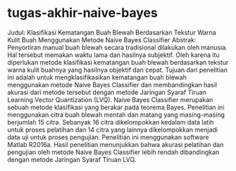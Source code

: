 # tugas-akhir-naive-bayes
Judul: Klasifikasi Kematangan Buah Blewah Berdasarkan Tekstur Warna Kulit Buah Menggunakan Metode Naive Bayes Classifier
Abstrak: 
Penyortiran manual buah blewah secara tradisional dilakukan oleh manusia. Hal tersebut memakan waktu lama dan hasilnya subjektif. Oleh karena itu diperlukan metode klasifikasi kematangan buah blewah berdasarkan tekstur warna kulit buahnya yang hasilnya objektif dan cepat. Tujuan dari penelitian ini adalah untuk mengklasifikasikan kematangan buah blewah menggunakan metode Naive Bayes Classifier dan membandingkan hasil akurasi dari metode tersebut dengan metode Jaringan Syaraf Tiruan Learning Vector Quantization (LVQ). Naive Bayes Classifier merupakan sebuah metode klasifikasi yang berakar pada teorema Bayes. Penelitian ini menggunakan citra buah blewah mentah dan matang yang masing-masing berjumlah 15 citra. Sebanyak 16 citra dikelompokkan kedalam data latih untuk proses pelatihan dan 14 citra yang lainnya dikelompokkan menjadi data uji untuk proses pengujian. Penelitian ini menggunakan software Matlab R2016a. Hasil penelitian menunjukkan bahwa akurasi pelatihan dan pengujian oleh metode Naive Bayes Classifier lebih rendah dibandingkan dengan metode Jaringan Syaraf Tiruan LVQ.
